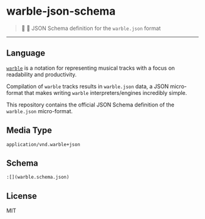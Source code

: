 # warble-json-schema
> :triangular_ruler: :musical_score: JSON Schema definition for the `warble.json` format
---

## Language

[`warble`](https://github.com/slurmulon/warble) is a notation for representing musical tracks with a focus on readability and productivity.

Compilation of `warble` tracks results in `warble.json` data, a JSON micro-format that makes writing `warble` interpreters/engines incredibly simple.

This repository contains the official JSON Schema definition of the `warble.json` micro-format.

## Media Type

`application/vnd.warble+json`

## Schema

```
:[](warble.schema.json)
```

## License

MIT

